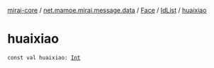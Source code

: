 [mirai-core](../../../index.md) / [net.mamoe.mirai.message.data](../../index.md) / [Face](../index.md) / [IdList](index.md) / [huaixiao](./huaixiao.md)

# huaixiao

`const val huaixiao: `[`Int`](https://kotlinlang.org/api/latest/jvm/stdlib/kotlin/-int/index.html)